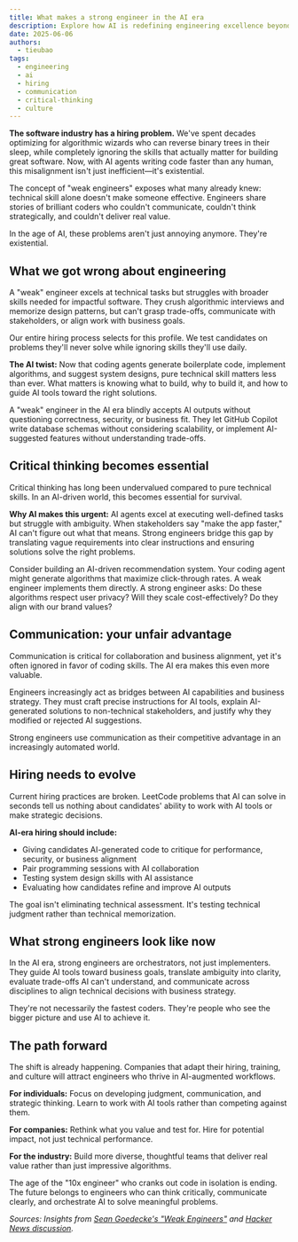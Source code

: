```yaml
---
title: What makes a strong engineer in the AI era
description: Explore how AI is redefining engineering excellence beyond technical skills. Learn why critical thinking and communication matter more than coding prowess.
date: 2025-06-06
authors:
  - tieubao
tags:
  - engineering
  - ai
  - hiring
  - communication
  - critical-thinking
  - culture
---
```


**The software industry has a hiring problem.** We've spent decades optimizing for algorithmic wizards who can reverse binary trees in their sleep, while completely ignoring the skills that actually matter for building great software. Now, with AI agents writing code faster than any human, this misalignment isn't just inefficient—it's existential.

The concept of "weak engineers" exposes what many already knew: technical skill alone doesn't make someone effective. Engineers share stories of brilliant coders who couldn't communicate, couldn't think strategically, and couldn't deliver real value.

In the age of AI, these problems aren't just annoying anymore. They're existential.

## What we got wrong about engineering

A "weak" engineer excels at technical tasks but struggles with broader skills needed for impactful software. They crush algorithmic interviews and memorize design patterns, but can't grasp trade-offs, communicate with stakeholders, or align work with business goals.

Our entire hiring process selects for this profile. We test candidates on problems they'll never solve while ignoring skills they'll use daily.

**The AI twist:** Now that coding agents generate boilerplate code, implement algorithms, and suggest system designs, pure technical skill matters less than ever. What matters is knowing what to build, why to build it, and how to guide AI tools toward the right solutions.

A "weak" engineer in the AI era blindly accepts AI outputs without questioning correctness, security, or business fit. They let GitHub Copilot write database schemas without considering scalability, or implement AI-suggested features without understanding trade-offs.

## Critical thinking becomes essential

Critical thinking has long been undervalued compared to pure technical skills. In an AI-driven world, this becomes essential for survival.

**Why AI makes this urgent:** AI agents excel at executing well-defined tasks but struggle with ambiguity. When stakeholders say "make the app faster," AI can't figure out what that means. Strong engineers bridge this gap by translating vague requirements into clear instructions and ensuring solutions solve the right problems.

Consider building an AI-driven recommendation system. Your coding agent might generate algorithms that maximize click-through rates. A weak engineer implements them directly. A strong engineer asks: Do these algorithms respect user privacy? Will they scale cost-effectively? Do they align with our brand values?

## Communication: your unfair advantage

Communication is critical for collaboration and business alignment, yet it's often ignored in favor of coding skills. The AI era makes this even more valuable.

Engineers increasingly act as bridges between AI capabilities and business strategy. They must craft precise instructions for AI tools, explain AI-generated solutions to non-technical stakeholders, and justify why they modified or rejected AI suggestions.

Strong engineers use communication as their competitive advantage in an increasingly automated world.

## Hiring needs to evolve

Current hiring practices are broken. LeetCode problems that AI can solve in seconds tell us nothing about candidates' ability to work with AI tools or make strategic decisions.

**AI-era hiring should include:**

- Giving candidates AI-generated code to critique for performance, security, or business alignment
- Pair programming sessions with AI collaboration
- Testing system design skills with AI assistance
- Evaluating how candidates refine and improve AI outputs

The goal isn't eliminating technical assessment. It's testing technical judgment rather than technical memorization.

## What strong engineers look like now

In the AI era, strong engineers are orchestrators, not just implementers. They guide AI tools toward business goals, translate ambiguity into clarity, evaluate trade-offs AI can't understand, and communicate across disciplines to align technical decisions with business strategy.

They're not necessarily the fastest coders. They're people who see the bigger picture and use AI to achieve it.

## The path forward

The shift is already happening. Companies that adapt their hiring, training, and culture will attract engineers who thrive in AI-augmented workflows.

**For individuals:** Focus on developing judgment, communication, and strategic thinking. Learn to work with AI tools rather than competing against them.

**For companies:** Rethink what you value and test for. Hire for potential impact, not just technical performance.

**For the industry:** Build more diverse, thoughtful teams that deliver real value rather than just impressive algorithms.

The age of the "10x engineer" who cranks out code in isolation is ending. The future belongs to engineers who can think critically, communicate clearly, and orchestrate AI to solve meaningful problems.

*Sources: Insights from [Sean Goedecke's "Weak Engineers"](https://www.seangoedecke.com/weak-engineers/) and [Hacker News discussion](https://news.ycombinator.com/item?id=42520482).*
